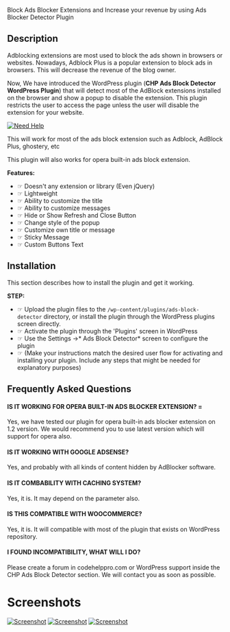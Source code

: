 Block Ads Blocker Extensions and Increase your revenue by using Ads Blocker Detector Plugin

## Description

Adblocking extensions are most used to block the ads shown in browsers or websites. Nowadays, Adblock Plus is a popular extension to block ads in browsers. This will decrease the revenue of the blog owner.

Now, We have introduced the WordPress plugin (**CHP Ads Block Detector WordPress Plugin**) that will detect most of the AdBlock extensions installed on the browser and show a popup to disable the extension. This plugin restricts the user to access the page unless the user will disable the extension for your website.

[![Need Help](https://codehelppro.com/wp-content/uploads/2021/02/Need-Help-Banner.2-1.jpg)](https://codehelppro.com/product/wordpress/plugin/chp-ads-block-detector/)

This will work for most of the ads block extension such as Adblock, AdBlock Plus, ghostery, etc

This plugin will also works for opera built-in ads block extension.

**Features:**

* ☞ Doesn\'t any extension or library (Even jQuery)
* ☞ Lightweight 
* ☞ Ability to customize the title
* ☞ Ability to customize messages
* ☞ Hide or Show Refresh and Close Button
* ☞ Change style of the popup
* ☞ Customize own title or message
* ☞ Sticky Message
* ☞ Custom Buttons Text

## Installation

This section describes how to install the plugin and get it working.

**STEP:**

* ☞  Upload the plugin files to the `/wp-content/plugins/ads-block-detector` directory, or install the plugin through the WordPress plugins screen directly.
* ☞  Activate the plugin through the 'Plugins' screen in WordPress
* ☞  Use the Settings ->* Ads Block Detector* screen to configure the plugin
* ☞  (Make your instructions match the desired user flow for activating and installing your plugin. Include any steps that might be needed for explanatory purposes)

## Frequently Asked Questions

#### IS IT WORKING FOR OPERA BUILT-IN ADS BLOCKER EXTENSION? =

Yes, we have tested our plugin for opera built-in ads blocker extension on 1.2 version. We would recommend you to use latest version which will support for opera also.

#### IS IT WORKING WITH GOOGLE ADSENSE?

Yes, and probably with all kinds of content hidden by AdBlocker software.

#### IS IT COMBABILITY WITH CACHING SYSTEM?

Yes, it is. It may depend on the parameter also.

#### IS THIS COMPATIBLE WITH WOOCOMMERCE?

Yes, it is. It will compatible with most of the plugin that exists on WordPress repository.

#### I FOUND INCOMPATIBILITY, WHAT WILL I DO?

Please create a forum in codehelppro.com or WordPress support inside the CHP Ads Block Detector section. We will contact you as soon as possible.

# Screenshots
[![Screenshot](https://codehelppro.com/wp-content/uploads/2021/02/04_preview.png)](https://codehelppro.com/product/chp-ads-block-detector/)
[![Screenshot](https://codehelppro.com/wp-content/uploads/2021/02/02_preview.png)](https://codehelppro.com/product/chp-ads-block-detector/)
[![Screenshot](https://codehelppro.com/wp-content/uploads/2021/02/03_preview.png)](https://codehelppro.com/product/chp-ads-block-detector/)
